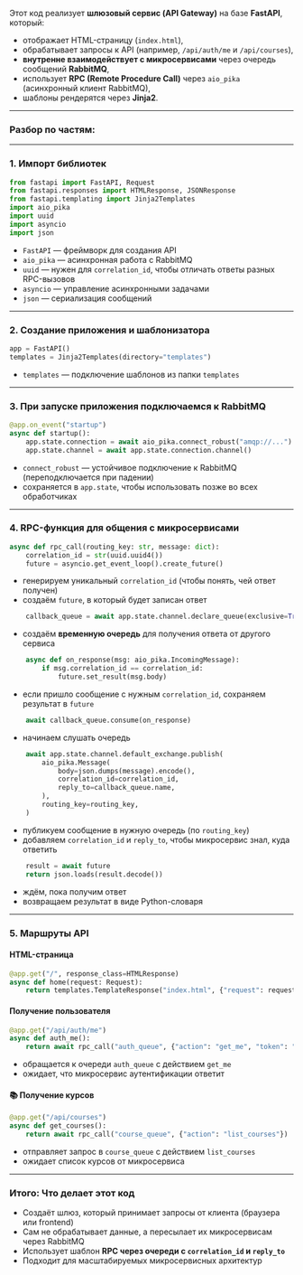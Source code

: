 Этот код реализует **шлюзовый сервис (API Gateway)** на базе **FastAPI**, который:

- отображает HTML-страницу (`index.html`),
- обрабатывает запросы к API (например, `/api/auth/me` и `/api/courses`),
- **внутренне взаимодействует с микросервисами** через очередь сообщений **RabbitMQ**,
- использует **RPC (Remote Procedure Call)** через `aio_pika` (асинхронный клиент RabbitMQ),
- шаблоны рендерятся через **Jinja2**.

---

### Разбор по частям:

---

### 1. **Импорт библиотек**

```python
from fastapi import FastAPI, Request
from fastapi.responses import HTMLResponse, JSONResponse
from fastapi.templating import Jinja2Templates
import aio_pika
import uuid
import asyncio
import json
```

- `FastAPI` — фреймворк для создания API
- `aio_pika` — асинхронная работа с RabbitMQ
- `uuid` — нужен для `correlation_id`, чтобы отличать ответы разных RPC-вызовов
- `asyncio` — управление асинхронными задачами
- `json` — сериализация сообщений

---

### 2. **Создание приложения и шаблонизатора**

```python
app = FastAPI()
templates = Jinja2Templates(directory="templates")
```

- `templates` — подключение шаблонов из папки `templates`

---

### 3. **При запуске приложения подключаемся к RabbitMQ**

```python
@app.on_event("startup")
async def startup():
    app.state.connection = await aio_pika.connect_robust("amqp://...")
    app.state.channel = await app.state.connection.channel()
```

- `connect_robust` — устойчивое подключение к RabbitMQ (переподключается при падении)
- сохраняется в `app.state`, чтобы использовать позже во всех обработчиках

---

### 4. **RPC-функция для общения с микросервисами**

```python
async def rpc_call(routing_key: str, message: dict):
    correlation_id = str(uuid.uuid4())
    future = asyncio.get_event_loop().create_future()
```

- генерируем уникальный `correlation_id` (чтобы понять, чей ответ получен)
- создаём `future`, в который будет записан ответ

```python
    callback_queue = await app.state.channel.declare_queue(exclusive=True)
```

- создаём **временную очередь** для получения ответа от другого сервиса

```python
    async def on_response(msg: aio_pika.IncomingMessage):
        if msg.correlation_id == correlation_id:
            future.set_result(msg.body)
```

- если пришло сообщение с нужным `correlation_id`, сохраняем результат в `future`

```python
    await callback_queue.consume(on_response)
```

- начинаем слушать очередь

```python
    await app.state.channel.default_exchange.publish(
        aio_pika.Message(
            body=json.dumps(message).encode(),
            correlation_id=correlation_id,
            reply_to=callback_queue.name,
        ),
        routing_key=routing_key,
    )
```

- публикуем сообщение в нужную очередь (по `routing_key`)
- добавляем `correlation_id` и `reply_to`, чтобы микросервис знал, куда ответить

```python
    result = await future
    return json.loads(result.decode())
```

- ждём, пока получим ответ
- возвращаем результат в виде Python-словаря

---

### 5. **Маршруты API**

#### HTML-страница

```python
@app.get("/", response_class=HTMLResponse)
async def home(request: Request):
    return templates.TemplateResponse("index.html", {"request": request})
```

#### Получение пользователя

```python
@app.get("/api/auth/me")
async def auth_me():
    return await rpc_call("auth_queue", {"action": "get_me", "token": "token123"})
```

- обращается к очереди `auth_queue` с действием `get_me`
- ожидает, что микросервис аутентификации ответит

#### 📚 Получение курсов

```python
@app.get("/api/courses")
async def get_courses():
    return await rpc_call("course_queue", {"action": "list_courses"})
```

- отправляет запрос в `course_queue` с действием `list_courses`
- ожидает список курсов от микросервиса

---

### Итого: Что делает этот код

- Создаёт шлюз, который принимает запросы от клиента (браузера или frontend)
- Сам не обрабатывает данные, а пересылает их микросервисам через RabbitMQ
- Использует шаблон **RPC через очереди с `correlation_id` и `reply_to`**
- Подходит для масштабируемых микросервисных архитектур
